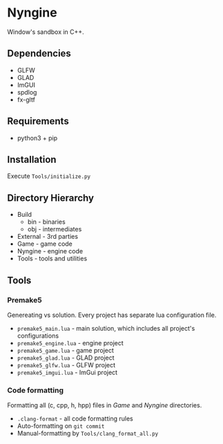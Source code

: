 # Nyngine
Window's sandbox in C++. 

## Dependencies
* GLFW
* GLAD
* ImGUI
* spdlog
* fx-gltf

## Requirements
* python3 + pip

## Installation
Execute ```Tools/initialize.py```

## Directory Hierarchy
- Build
    - bin - binaries
    - obj - intermediates
- External - 3rd parties
- Game - game code
- Nyngine - engine code
- Tools - tools and utilities

## Tools
### Premake5
Genereating vs solution. Every project has separate lua configuration file.
- ```premake5_main.lua``` - main solution, which includes all project's configurations
- ```premake5_engine.lua``` - engine project
- ```premake5_game.lua``` - game project
- ```premake5_glad.lua``` - GLAD project
- ```premake5_glfw.lua``` - GLFW project
- ```premake5_imgui.lua``` - ImGui project

### Code formatting
Formatting all (c, cpp, h, hpp) files in _Game_ and _Nyngine_ directories.
- ```.clang-format``` - all code formatting rules
- Auto-formatting on ```git commit```
- Manual-formatting by ```Tools/clang_format_all.py```
